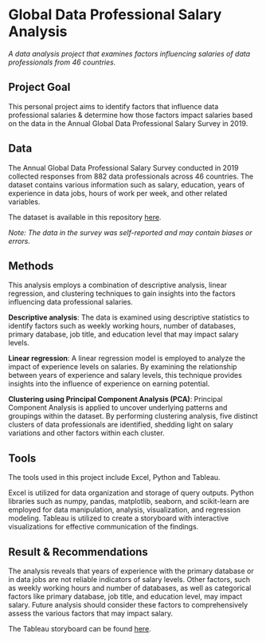# Global Data Professional Salary Analysis

*A data analysis project that examines factors influencing salaries of data professionals from 46 countries.*

## Project Goal
This personal project aims to identify factors that influence data professional salaries & determine how those factors impact salaries based on the data in the Annual Global Data Professional Salary Survey in 2019.

## Data
The Annual Global Data Professional Salary Survey conducted in 2019 collected responses from 882 data professionals across 46 countries. The dataset contains various information such as salary, education, years of experience in data jobs, hours of work per week, and other related variables.

The dataset is available in this repository [here](data/original-data/2021-data-professional-salary-survey-responses.xlsx).

_Note: The data in the survey was self-reported and may contain biases or errors._

## Methods
This analysis employs a combination of descriptive analysis, linear regression, and clustering techniques to gain insights into the factors influencing data professional salaries.

**Descriptive analysis**: The data is examined using descriptive statistics to identify factors such as weekly working hours, number of databases, primary database, job title, and education level that may impact salary levels.

**Linear regression**: A linear regression model is employed to analyze the impact of experience levels on salaries. By examining the relationship between years of experience and salary levels, this technique provides insights into the influence of experience on earning potential.

**Clustering using Principal Component Analysis (PCA)**: Principal Component Analysis is applied to uncover underlying patterns and groupings within the dataset. By performing clustering analysis, five distinct clusters of data professionals are identified, shedding light on salary variations and other factors within each cluster.

## Tools
The tools used in this project include Excel, Python and Tableau.

Excel is utilized for data organization and storage of query outputs. Python libraries such as numpy, pandas, matplotlib, seaborn, and scikit-learn are employed for data manipulation, analysis, visualization, and regression modeling. Tableau is utilized to create a storyboard with interactive visualizations for effective communication of the findings.

## Result & Recommendations
The analysis reveals that years of experience with the primary database or in data jobs are not reliable indicators of salary levels. Other factors, such as weekly working hours and number of databases, as well as categorical factors like primary database, job title, and education level, may impact salary. Future analysis should consider these factors to comprehensively assess the various factors that may impact salary.

The Tableau storyboard can be found [here](https://public.tableau.com/app/profile/goghcore/viz/DataProfessionalSalaryAnalysis2019/DataProfessionalSalaryAnalysis).
